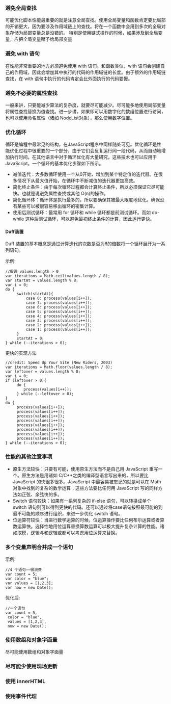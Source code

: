 ### 避免全局查找
    
可能优化脚本性能最重要的就是注意全局查找。使用全局变量和函数肯定要比局部的开销更大，因为要涉及作用域链上的查找。将在一个函数中会用到多次的全局对象存储为局部变量总是没错的。 特别是使用链式操作的时候，如果涉及到全局变量，应把全局变量赋予给局部变量
    
### 避免 with 语句 

在性能非常重要的地方必须避免使用 with 语句。和函数类似，with 语句会创建自己的作用域，因此会增加其中执行的代码的作用域链的长度。由于额外的作用域链查找，在 with 语句中执行的代码肯定会比外面执行的代码要慢。

###  避免不必要的属性查找

一般来讲，只要能减少算法的复杂度，就要尽可能减少。尽可能多地使用局部变量将属性查找替换为值查找。进一步讲，如果即可以用数字化的数组位置进行访问，也可以使用命名属性（诸如 NodeList对象），那么使用数字位置。

### 优化循环

循环是编程中最常见的结构，在JavaScript程序中同样随处可见。优化循环是性能优化过程中很重要的一个部分，由于它们会反复运行同一段代码，从而自动地增加执行时间。在其他语言中对于循环优化有大量研究，这些技术也可以应用于 JavaScript。一个循环的基本优化步骤如下所示。

- 减值迭代：大多数循环使用一个从0开始、增加到某个特定值的迭代器。在很多情况下从最大值开始，在循环中不断减值的迭代器更加高效。 
- 简化终止条件：由于每次循环过程都会计算终止条件，所以必须保证它尽可能快。也就是说避免属性查找或其他 O(n)的操作。
- 简化循环体：循环体是执行最多的，所以要确保其被最大限度地优化。确保没有某些可以被很容易移出循环的密集计算。
- 使用后测试循环：最常用 for 循环和 while 循环都是前测试循环。而如 do-while 这种后测试循环，可以避免最初终止条件的计算，因此运行更快。

#### Duff装置

Duff 装置的基本概念是通过计算迭代的次数是否为8的倍数将一个循环展开为一系列语句。

示例:
```
//假设 values.length > 0
var iterations = Math.ceil(values.length / 8);
var startAt = values.length % 8;
var i = 0;
do {
     switch(startAt){
         case 0: process(values[i++]);
         case 7: process(values[i++]);
         case 6: process(values[i++]);
         case 5: process(values[i++]);
         case 4: process(values[i++]);
         case 3: process(values[i++]);
         case 2: process(values[i++]);
         case 1: process(values[i++]);
     }
     startAt = 0;
} while (--iterations > 0); 
```

更快的实现方法
```
//credit: Speed Up Your Site (New Riders, 2003)
var iterations = Math.floor(values.length / 8);
var leftover = values.length % 8;
var i = 0;
if (leftover > 0){
     do {
        process(values[i++]);
     } while (--leftover > 0);
}
do {
     process(values[i++]); 
     process(values[i++]);
     process(values[i++]);
     process(values[i++]);
     process(values[i++]);
     process(values[i++]);
     process(values[i++]);
     process(values[i++]);
} while (--iterations > 0); 
```

### 性能的其他注意事项 
- 原生方法较快：只要有可能，使用原生方法而不是自己用 JavaScript 重写一个。原生方法是用诸如 C/C++之类的编译型语言写出来的，所以要比 JavaScript 的快很多很多。JavaScript 中最容易被忘记的就是可以在 Math 对象中找到的复杂的数学运算；这些方法要比任何用 JavaScript 写的同样方法如正弦、余弦快的多。 
- Switch 语句较快：如果有一系列复杂的 if-else 语句，可以转换成单个 switch 语句则可以得到更快的代码。还可以通过将case语句按照最可能的到最不可能的顺序进行组织，来进一步优化 switch 语句。 
- 位运算符较快：当进行数学运算的时候，位运算操作要比任何布尔运算或者算数运算快。选择性地用位运算替换算数运算可以极大提升复杂计算的性能。诸如取模，逻辑与和逻辑或都可以考虑用位运算来替换。

### 多个变量声明合并成一个语句
示例:
```
//4 个语句——很浪费
var count = 5;
var color = "blue";
var values = [1,2,3];
var now = new Date(); 
```
优化后:
```
//一个语句
var count = 5,
 color = "blue",
 values = [1,2,3],
 now = new Date(); 
```

###  使用数组和对象字面量

尽可能使用数组和对象字面量

### 尽可能少使用现场更新

### 使用 innerHTML 

### 使用事件代理 